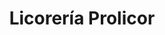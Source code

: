 ---
title: "Licorería Prolicor"
url: /caracas/licoreria-prolicor-av-san-martin/
shop: Spirituosen
---